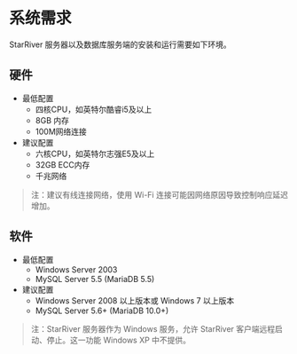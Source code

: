 # 系统需求

StarRiver 服务器以及数据库服务端的安装和运行需要如下环境。

## 硬件

- 最低配置
    * 四核CPU，如英特尔酷睿i5及以上
    * 8GB 内存
    * 100M网络连接
- 建议配置
    * 六核CPU，如英特尔志强E5及以上
    * 32GB ECC内存
    * 千兆网络

> 注：建议有线连接网络，使用 Wi-Fi 连接可能因网络原因导致控制响应延迟增加。

## 软件

- 最低配置
    * Windows Server 2003
    * MySQL Server 5.5 (MariaDB 5.5)
- 建议配置
    * Windows Server 2008 以上版本或 Windows 7 以上版本
    * MySQL Server 5.6+ (MariaDB 10.0+)

> 注：StarRiver 服务器作为 Windows 服务，允许 StarRiver 客户端远程启动、停止。这一功能 Windows XP 中不提供。
